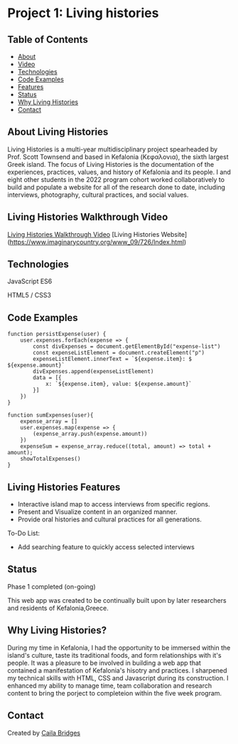 # Project 1: Living histories

## Table of Contents
* [About](#about-living-histories)
* [Video](#living-histories-walkthrough-video)
* [Technologies](#technologies)
* [Code Examples](#code-examples)
* [Features](#living-histories-features)
* [Status](#status)
* [Why Living Histories](#why-living-histories)
* [Contact](#contact)

## About Living Histories
Living Histories is a multi-year multidisciplinary project spearheaded by Prof. Scott Townsend and based in Kefalonia (Κεφαλονια), the sixth largest Greek island. The focus of Living Histories is the documentation of the experiences, practices, values, and history of Kefalonia and its people. I and eight other students in the 2022 program cohort worked collaboratively to build and populate a website for all of the research done to date, including interviews, photography, cultural practices, and social values.

## Living Histories Walkthrough Video
[Living Histories Walkthrough Video](https://youtu.be/nrF-XjUx4oI)
[Living Histories Website]  (https://www.imaginarycountry.org/www_09/726/Index.html)

## Technologies
JavaScript ES6

HTML5 / CSS3


## Code Examples

```
function persistExpense(user) {
    user.expenses.forEach(expense => {
        const divExpenses = document.getElementById("expense-list")
        const expenseListElement = document.createElement("p")
        expenseListElement.innerText = `${expense.item}: $ ${expense.amount}`
        divExpenses.append(expenseListElement)
        data = [{
            x: `${expense.item}, value: ${expense.amount}`
        }]
    })
}
```
```
function sumExpenses(user){
    expense_array = []
    user.expenses.map(expense => {
        (expense_array.push(expense.amount))
    })
    expenseSum = expense_array.reduce((total, amount) => total + amount);
    showTotalExpenses()
}
```
## Living Histories Features
* Interactive island map to access interviews from specific regions.
* Present and Visualize content in an organized manner.
* Provide oral histories and cultural practices for all generations. 


To-Do List:
* Add searching feature to quickly access selected interviews

## Status
Phase 1 completed (on-going)

This web app was created to be continually built upon by later researchers and residents of Kefalonia,Greece.

## Why Living Histories?
During my time in Kefalonia, I had the opportunity to be immersed within the island's culture, taste its traditional foods, and form relationships with it's people. It was a pleasure to be involved in building a web app that contained a manifestation of Kefalonia's hisotry and practices. I sharpened my technical skills with HTML, CSS and Javascript during its construction. I enhanced my ability to manage time, team collaboration and research content to bring the porject to completeion within the five week program.

## Contact
Created by [Caila Bridges](https://www.linkedin.com/feed/)
